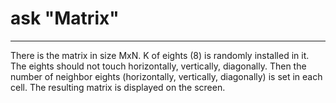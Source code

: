 # ask "Matrix"
----------------------------------------------------------
There is the matrix in size MxN.
K of eights (8) is randomly installed in it.
The eights should not touch horizontally, vertically, diagonally.
Then the number of neighbor eights (horizontally, vertically, diagonally) is set in each cell.
The resulting matrix is displayed on the screen.
